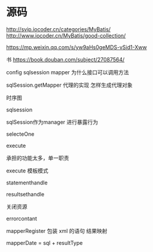 


# 源码

http://svip.iocoder.cn/categories/MyBatis/
http://www.iocoder.cn/MyBatis/good-collection/

https://mp.weixin.qq.com/s/yw9aHs0geMDS-vSid1-Xww



书
  https://book.douban.com/subject/27087564/

config
sqlsession
mapper
为什么接口可以调用方法
  

  sqlSession.getMapper
  代理的实现
  怎样生成代理对象
  




时序图

sqlsession


sqlSession作为manager 进行暴露行为

selecteOne   

execute

承担的功能太多，单一职责 

execute 模板模式

statementhandle

resultsethandle

关闭资源

errorcontant



mapperRegister 包装 xml 的语句 结果映射

mapperDate = sql + resultType 
